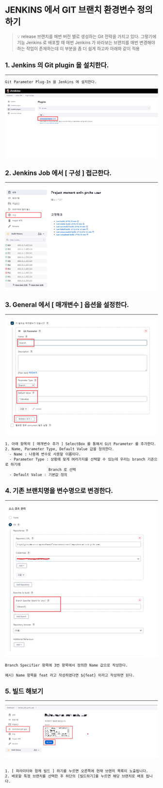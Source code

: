 # JENKINS 에서 GIT 브랜치 환경변수 정의 하기

> 💡 release 브랜치를 매번 버전 별로 생성하는 Git 전략을 가지고 있다. 그렇기에
> 기능 Jenkins 로 배포할 때 매번 Jenkins 가 바라보는 브랜치를 매번 변경해야 하는 작업이
> 존재하는데 이 부분을 좀 더 쉽게 하고자 아래와 같이 적용
> 

## 1. Jenkins 의 Git plugin 을 설치한다.

---

```bash
Git Parameter Plug-In 을 Jenkins 에 설치한다.
```

![1.png](/assets/jenkins/1.png)

## 2.  Jenkins Job 에서 [ 구성 ] 접근한다.

---

![2.png](/assets/jenkins/2.png)

## 3.  General 에서 [ 매개변수 ] 옵션을 설정한다.

---

![3.png](/assets/jenkins/3.png)

```
1. 아래 항목의 [ 매개변수 추가 ] SelectBox 를 통해서 Git Parameter 를 추가한다.
2. Name, Parameter Type, Default Value 값을 정의한다.
  - Name : 나중에 변수로 사용할 이름이다.
  - Parameter Type : 상황에 맞게 여러가지를 선택할 수 있는데 우리는 branch 기준으로 하기에
                    Branch 로 선택
  - Default Value : 기본값 정의
```

## 4. 기존 브랜치명을 변수명으로 변경한다.

---

![4.png](/assets/jenkins/4.png)

```
Branch Specifier 항목에 3번 항목에서 정의한 Name 값으로 작성한다.

예시) Name 항목을 feat 라고 작성하였다면 ${feat} 이라고 작성하면 된다.
```

## 5. 빌드 해보기

---

![5.png](/assets/jenkins/5.png)

```

1. [ 파라미터와 함께 빌드 ] 하기를 누르면 오른쪽에 현재 브랜치 목록이 노출됩니다.
2. 배포할 특정 브랜치를 선택한 후 하단의 [빌드하기]를 누르면 해당 브랜치로 배포 됩니다.
```